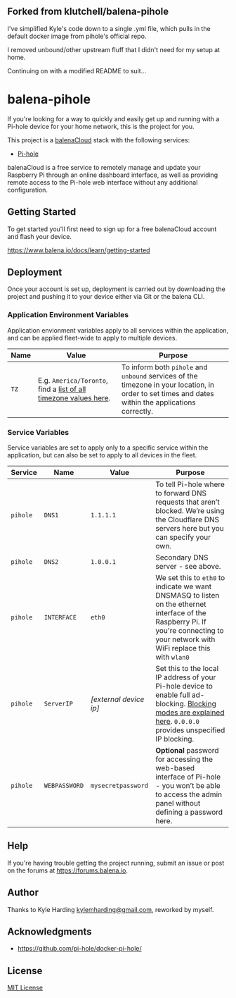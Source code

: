 ## Forked from klutchell/balena-pihole
I've simplified Kyle's code down to a single .yml file, which pulls in the default docker image from pihole's official repo.

I removed unbound/other upstream fluff that I didn't need for my setup at home.

Continuing on with a modified README to suit...

# balena-pihole

If you're looking for a way to quickly and easily get up and running with a Pi-hole device for your home network, this is the project for you.

This project is a [balenaCloud](https://www.balena.io/cloud) stack with the following services:

* [Pi-hole](https://hub.docker.com/r/pihole/pihole/)

balenaCloud is a free service to remotely manage and update your Raspberry Pi through an online dashboard interface, as well as providing remote access to the Pi-hole web interface without any additional configuration.

## Getting Started

To get started you'll first need to sign up for a free balenaCloud account and flash your device.

<https://www.balena.io/docs/learn/getting-started>

## Deployment

Once your account is set up, deployment is carried out by downloading the project and pushing it to your device either via Git or the balena CLI.

### Application Environment Variables

Application envionment variables apply to all services within the application, and can be applied fleet-wide to apply to multiple devices.

|Name|Value|Purpose|
|---|---|---|
|`TZ`|E.g. `America/Toronto`, find a [list of all timezone values here](https://en.wikipedia.org/wiki/List_of_tz_database_time_zones).|To inform both `pihole` and `unbound` services of the timezone in your location, in order to set times and dates within the applications correctly.|

### Service Variables

Service variables are set to apply only to a specific service within the application, but can also be set to apply to all devices in the fleet.

|Service|Name|Value|Purpose|
|---|---|---|---|
|`pihole`|`DNS1`|`1.1.1.1`|To tell Pi-hole where to forward DNS requests that aren’t blocked. We’re using the Cloudflare DNS servers here but you can specify your own.|
|`pihole`|`DNS2`|`1.0.0.1`|Secondary DNS server - see above.|
|`pihole`|`INTERFACE`|`eth0`|We set this to `eth0` to indicate we want DNSMASQ to listen on the ethernet interface of the Raspberry Pi. If you're connecting to your network with WiFi replace this with `wlan0`|
|`pihole`|`ServerIP`|_[external device ip]_|Set this to the local IP address of your Pi-hole device to enable full ad-blocking. [Blocking modes are explained here](https://docs.pi-hole.net/ftldns/blockingmode/). `0.0.0.0` provides unspecified IP blocking.
|`pihole`|`WEBPASSWORD`|`mysecretpassword`|__Optional__ password for accessing the web-based interface of Pi-hole - you won’t be able to access the admin panel without defining a password here.

## Help

If you're having trouble getting the project running, submit an issue or post on the forums at <https://forums.balena.io>.

## Author

Thanks to Kyle Harding <kylemharding@gmail.com>, reworked by myself.

## Acknowledgments

* <https://github.com/pi-hole/docker-pi-hole/>

## License

[MIT License](./LICENSE)
